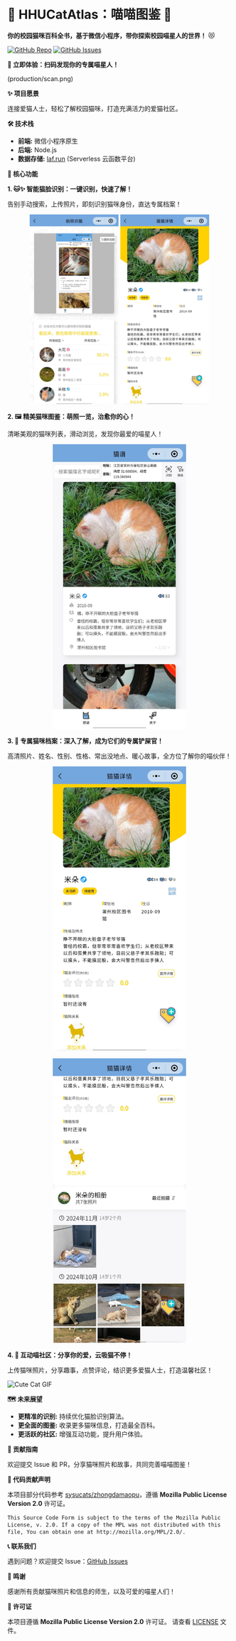 # 🐾 HHUCatAtlas：喵喵图鉴 🐾

**你的校园猫咪百科全书，基于微信小程序，带你探索校园喵星人的世界！** 😻

[![GitHub Repo](https://img.shields.io/github/stars/424635328/HHUCatAtlas?style=social)](https://github.com/424635328/HHUCatAtlas)
[![GitHub Issues](https://img.shields.io/github/issues/424635328/HHUCatAtlas)](https://github.com/424635328/HHUCatAtlas/issues)

**🚀 立即体验：扫码发现你的专属喵星人！**

(production/scan.png)

**✨ 项目愿景**

连接爱猫人士，轻松了解校园猫咪，打造充满活力的爱猫社区。

**🛠️ 技术栈**

*   **前端:** 微信小程序原生
*   **后端:** Node.js
*   **数据存储:** [laf.run](https://laf.run) (Serverless 云函数平台)

**🌟 核心功能**

**1. 🐱✨ 智能猫脸识别：一键识别，快速了解！**

告别手动搜索，上传照片，即刻识别猫咪身份，直达专属档案！

<p align="center">
  <img src="production/p9.jpg" width="200">
  <img src="production/p10.jpg" width="200">
</p>

**2. 🖼️ 精美猫咪图鉴：萌照一览，治愈你的心！**

清晰美观的猫咪列表，滑动浏览，发现你最爱的喵星人！

<p align="center">
  <img src="production/p2.jpg" width="300">
</p>

**3. 📜 专属猫咪档案：深入了解，成为它们的专属铲屎官！**

高清照片、姓名、性别、性格、常出没地点、暖心故事，全方位了解你的喵伙伴！

<p align="center">
  <img src="production/p10.jpg" width="300">
</p>
<p align="center">
  <img src="production/p11.jpg" width="300">
</p>

**4. 💬 互动喵社区：分享你的爱，云吸猫不停！**

上传猫咪照片，分享趣事，点赞评论，结识更多爱猫人士，打造温馨社区！

![Cute Cat GIF](https://media.giphy.com/media/vFKqncdMDLmWI/giphy.gif)

**🗺️ 未来展望**

*   **更精准的识别:** 持续优化猫脸识别算法。
*   **更全面的图鉴:** 收录更多猫咪信息，打造最全百科。
*   **更活跃的社区:** 增强互动功能，提升用户体验。

**🤝 贡献指南**

欢迎提交 Issue 和 PR，分享猫咪照片和故事，共同完善喵喵图鉴！

**📄 代码贡献声明**

本项目部分代码参考 [sysucats/zhongdamaopu](https://github.com/sysucats/zhongdamaopu)，遵循 **Mozilla Public License Version 2.0** 许可证。

```
This Source Code Form is subject to the terms of the Mozilla Public
License, v. 2.0. If a copy of the MPL was not distributed with this
file, You can obtain one at http://mozilla.org/MPL/2.0/.
```

**📞 联系我们**

遇到问题？欢迎提交 Issue：[GitHub Issues](https://github.com/424635328/HHUCatAtlas/issues)

**🙏 鸣谢**

感谢所有贡献猫咪照片和信息的师生，以及可爱的喵星人们！

**📝 许可证**

本项目遵循 **Mozilla Public License Version 2.0** 许可证。 请查看 [LICENSE](LICENSE) 文件。